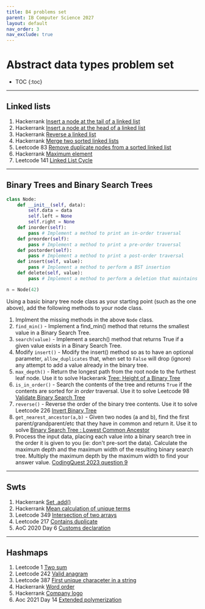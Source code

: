 ```yaml
---
title: B4 problems set
parent: IB Computer Science 2027
layout: default
nav_order: 3
nav_exclude: true
---
```


# Abstract data types problem set

- TOC
{:toc} 

---

## Linked lists

1. Hackerrank [Insert a node at the tail of a linked list](https://www.hackerrank.com/challenges/insert-a-node-at-the-tail-of-a-linked-list/problem)
2. Hackerrank [Insert a node at the head of a linked list](https://www.hackerrank.com/challenges/insert-a-node-at-the-head-of-a-linked-list/problem)
3. Hackerrank [Reverse a linked list](https://www.hackerrank.com/challenges/reverse-a-linked-list/problem)
4. Hackerrank [Merge two sorted linked lists](https://www.hackerrank.com/challenges/merge-two-sorted-linked-lists/problem)
5. Leetcode 83 [Remove duplicate nodes from a sorted linked list](https://leetcode.com/problems/remove-duplicates-from-sorted-list/description/)
6. Hackerrank [Maximum element](https://www.hackerrank.com/challenges/maximum-element/problem)
7. Leetcode 141 [Linked List Cycle](https://leetcode.com/problems/linked-list-cycle/description/)

---

## Binary Trees and Binary Search Trees

```python
class Node:
    def __init__(self, data):
        self.data = data
        self.left = None
        self.right = None
    def inorder(self):
        pass # Implement a method to print an in-order traversal
    def preorder(self):
        pass # Implement a method to print a pre-order traversal
    def postorder(self):
        pass # Implement a method to print a post-order traversal
    def insert(self, value):
        pass # Implement a method to perform a BST insertion
    def delete(self, value):
        pass # Implement a method to perform a deletion that maintains BST order

n = Node(42)
```

Using a basic binary tree node class as your starting point (such as the one above), add the following methods to your node class.

1. Implment the missing methods in the above `Node` class.
2. `find_min()` - Implement a find_min() method that returns the smallest value in a Binary Search Tree.
3. `search(value)` - Implement a search() method that returns True if a given value exists in a Binary Search Tree.
4. Modify `insert()` - Modify the insert() method so as to have an optional parameter, `allow_duplicates` that, when set to `False` will drop (ignore) any attempt to add a value already in the binary tree.
5. `max_depth()` - Return the longest path from the root node to the furthest leaf node. Use it to solve Hackerank [Tree: Height of a Binary Tree](https://www.hackerrank.com/challenges/tree-height-of-a-binary-tree/problem)
6. `is_in_order()` - Search the contents of the tree and returns `True` if the contents are sorted for _in order_ traversal. Use it to solve Leetcode 98 [Validate Binary Search Tree](https://leetcode.com/problems/validate-binary-search-tree/description/)
7. `reverse()` - Reverse the order of the binary tree contents. Use it to solve Leetcode 226 [Invert Binary Tree](https://leetcode.com/problems/invert-binary-tree/description/)
8. `get_nearest_ancestor(a,b)` - Given two nodes (a and b), find the first parent/grandparent/etc that they have in common and return it. Use it to solve [Binary Search Tree : Lowest Common Ancestor](https://www.hackerrank.com/challenges/binary-search-tree-lowest-common-ancestor/problem)
9. Process the input data, placing each value into a binary search tree in the order it is given to you (ie: don't pre-sort the data). Calculate the maximum depth and the maximum width of the resulting binary search tree. Multiply the maximum depth by the maximum width to find your answer value. [CodingQuest 2023 question 9](https://codingquest.io/problem/26) 

---

## Swts

1. Hackerrank [Set .add()](https://www.hackerrank.com/challenges/py-set-add/problem)
2. Hackerrank [Mean calculation of unique terms](https://www.hackerrank.com/challenges/py-introduction-to-sets/problem)
3. Leetcode 349 [Intersection of two arrays](https://leetcode.com/problems/intersection-of-two-arrays/description/)
4. Leetcode 217 [Contains duplicate](https://leetcode.com/problems/contains-duplicate/description/)
5. AoC 2020 Day 6 [Customs declaration](https://adventofcode.com/2020/day/6)

---

## Hashmaps

1. Leetcode 1 [Two sum](https://leetcode.com/problems/two-sum/description/)
2. Leetcode 242 [Valid anagram](https://leetcode.com/problems/valid-anagram/description/)
3. Leetcode 387 [First unique characeter in a string](https://leetcode.com/problems/first-unique-character-in-a-string/description/)
4. Hackerrank [Word order](https://www.hackerrank.com/challenges/word-order/problem)
5. Hackerrank [Company logo](https://www.hackerrank.com/challenges/most-commons/problem)
6. Aoc 2021 Day 14 [Extended polymerization](https://adventofcode.com/2021/day/14)
